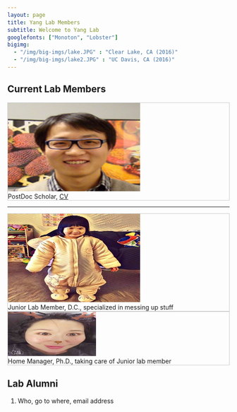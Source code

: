 ```yaml
---
layout: page
title: Yang Lab Members
subtitle: Welcome to Yang Lab
googlefonts: ["Monoton", "Lobster"]
bigimg:
  - "/img/big-imgs/lake.JPG" : "Clear Lake, CA (2016)"
  - "/img/big-imgs/lake2.JPG" : "UC Davis, CA (2016)"
---
```



<head>
<style>
div.img {
    border: 1px solid #ccc;
}

div.img:hover {
    border: 1px solid #777;
}

div.img img {
    width: 100%;
    height: auto;
}

div.desc {
    padding: 15px;
    text-align: center;
}

* {
    box-sizing: border-box;
}

.responsive {
    padding: 0 6px;
    float: left;
    width: 24.99999%;
}

@media only screen and (max-width: 700px){
    .responsive {
        width: 49.99999%;
        margin: 6px 0;
    }
}

@media only screen and (max-width: 500px){
    .responsive {
        width: 100%;
    }
}

.clearfix:after {
    content: "";
    display: table;
    clear: both;
}
</style>
</head>

## Current Lab Members

<body>

<div class="responsive">
  <div class="img">
    <a target="_blank" href="/img/photo/Yang_Jinliang.jpg">
      <img src="/img/photo/Yang_Jinliang.jpg" alt="Jinliang Yang" width="300" height="200">
    </a>
    <div class="desc">PostDoc Scholar, <a href="/img/CV_Yang_2016.pdf"> CV </a></div>
  </div>
</div>



<div class="clearfix"></div>

</body>


---------------

<body>

<div class="responsive">
  <div class="img">
    <a target="_blank" href="/img/photo/Olivia_Yang.jpg">
      <img src="/img/photo/Olivia_Yang.jpg" alt="Jinliang Yang" width="300" height="200">
    </a>
    <div class="desc">Junior Lab Member, D.C., specialized in messing up stuff</div>
  </div>
</div>

<div class="responsive">
  <div class="img">
    <a target="_blank" href="/img/photo/Jingjie_Hao.jpg">
      <img src="/img/photo/Jingjie_Hao.jpg" alt="Jinliang Yang" width="200" height="100">
    </a>
    <div class="desc">Home Manager, Ph.D., taking care of Junior lab member</div>
  </div>
</div>

<div class="clearfix"></div>
</body>

## Lab Alumni

1. Who, go to where, email address
